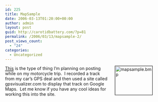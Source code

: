 ```yaml
---
id: 225
title: MapSample
date: 2006-03-13T01:20:00+00:00
author: admin
layout: post
guid: http://carotidbattery.com/?p=81
permalink: /2006/03/13/mapsample-2/
post_views_count:
  - "24"
categories:
  - Uncategorized
---
```

<a style="BORDER-BOTTOM-STYLE: groove" href="http://old.carotidbattery.com/gpsmapex.htm"><img title="map" height="95" alt="mapsample.bmp" hspace="20" width="122" align="right" border="1" src="/images/carotidbattery_com/mapsample.jpg" />This</a> is the type of thing I&#8217;m planning on posting while on my motorcycle trip.  I recorded a track from my car&#8217;s GPS deal and then used a site called gpsvisualizer.com to display that track on Google Maps.  Let me know if you have any cool ideas for working this into the site.
